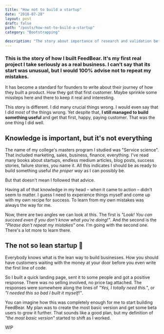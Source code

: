 ```yaml
---
title: "How not to build a startup"
date: "2018-07-28"
layout: post
draft: false
path: "/posts/how-not-to-build-a-startup"
category: "Bootstrapping"

description: "The story about importance of research and validation before code. The story about how I ignored everything I new about startups. The story about how it worked out in the end."
---
```


### This is the story of how I built FeedBear. It's my first real project I take seriously as a real business. I can’t say that its start was unusual, but I would 100% advise not to repeat my mistakes.

It has become a standard for founders to write about their journey of how they built a product. How they got that first customer. Maybe sprinkle some missteps here and there to keep it real and interesting.

This story is different. I did many crucial things wrong. I would even say that I did _most_ of the things wrong. Yet despite that, **I still managed to build something useful** and get that first, happy, paying customer. That was the one thing I did well.

## Knowledge is important, but it's not everything

The name of my college's masters program I studied was "Service science". That included marketing, sales, business, finance, everything. I've read many books about startups, endless medium articles, blog posts, success stories, failure stories, you name it. All this indicates I should be as ready to build something useful _the proper way_ as I can possibly be.

But that doesn't mean I followed that advice.

Having all of that knowledge in my head – when it came to action – didn't seem to matter. I guess I need to experience things myself and come up with my own recipe for success. To learn from my own mistakes was always the way for me.

Now, there are two angles we can look at this. The first is _"Look! You can succeed even if you don't know what you're doing!"_. And the second is the _"Please don't repeat my mistakes"_ one. I'm going with the second one. There's a lot more to learn there.

## The not so lean startup 🐖

Everybody knows what is the lean way to build businesses. How you should have customers waiting with the money at your door before you even write the first line of code.

So I built a quick landing page, sent it to some people and got a positive response. There was no selling involved, no price tag attached. The responses were somewhere along the lines of _"Yes, I totally need this."_, or _"I needed this so bad I built it myself!"_.

You can imagine how this was completely enough for me to start building FeedBear. My plan was to create the most basic version and get some beta users to grow it further. That sounds like a good plan, but my definition of _"the most basic version"_ started to shift as I worked.

WIP
